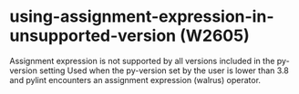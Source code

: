 # using-assignment-expression-in-unsupported-version (W2605)

Assignment expression is not supported by all versions included in the
py-version setting Used when the py-version set by the user is lower
than 3.8 and pylint encounters an assignment expression (walrus)
operator.
